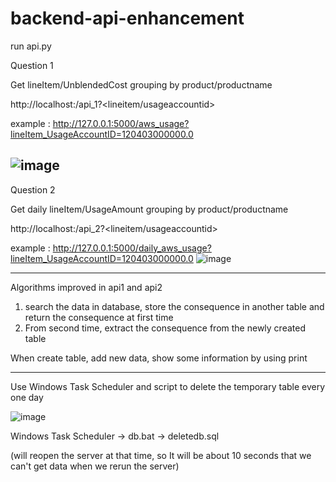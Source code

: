 # backend-api-enhancement



run api.py

Question 1

Get lineItem/UnblendedCost grouping by product/productname

http://localhost:<port>/api_1?<lineitem/usageaccountid>

example : 
http://127.0.0.1:5000/aws_usage?lineItem_UsageAccountID=120403000000.0

![image](https://ftp.bmp.ovh/imgs/2020/08/7a50b900df855d71.png)
--------
Question 2

Get daily lineItem/UsageAmount grouping by product/productname

http://localhost:<port>/api_2?<lineitem/usageaccountid>

example : 
http://127.0.0.1:5000/daily_aws_usage?lineItem_UsageAccountID=120403000000.0
![image](https://ftp.bmp.ovh/imgs/2020/08/5273bf6439752af3.png)

----

Algorithms improved in api1 and api2

1. search the data in database, store the consequence in another table and return the consequence at first time
2. From second time, extract the consequence from the newly created table

When create table, add new data, show some information by using print

----

Use Windows Task Scheduler and script to delete the temporary table every one day

![image](https://ftp.bmp.ovh/imgs/2020/08/58b938c070d78478.png)

Windows Task Scheduler -> db.bat -> deletedb.sql

(will reopen the server at that time, so It will be about 10 seconds that we can't get data when we rerun the server)
